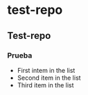 # test-repo
## Test-repo
### Prueba
* First intem in the list
* Second item in the list
* Third item in the list

